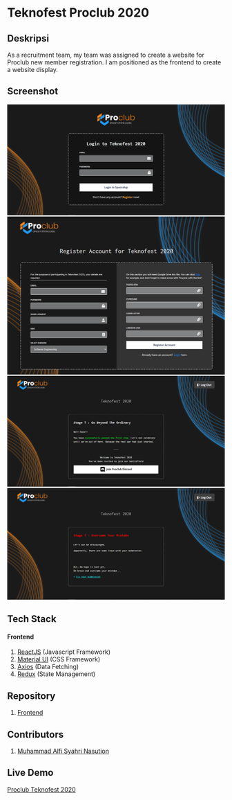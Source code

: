 # Teknofest Proclub 2020

## Deskripsi
As a recruitment team, my team was assigned to create a website for Proclub new member registration. I am positioned as the frontend to create a website display.

## Screenshot

![](./login.PNG)\
![](./register.png)\
![](./pass.PNG)\
![](./failed.PNG)

## Tech Stack

#### Frontend

1. [ReactJS](https://reactjs.org/) (Javascript Framework)
2. [Material UI](https://material-ui.com/) (CSS Framework)
3. [Axios](https://www.npmjs.com/package/axios) (Data Fetching)
4. [Redux](https://redux.js.org/) (State Management)

## Repository

1. [Frontend](https://github.com/helloproclub/teknofest-2020)

## Contributors

1. [Muhammad Alfi Syahri Nasution](https://github.com/alfi2811)

## Live Demo

[Proclub Teknofest 2020](https://teknofest.proclub.tech/)